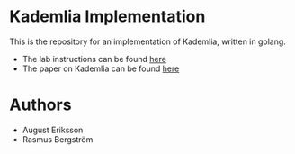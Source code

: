 # Kademlia Implementation

This is the repository for an implementation of Kademlia, written in golang.

- The lab instructions can be found [here](./docs/instructions/lab.pdf)
- The paper on Kademlia can be found [here](./docs/instructions/paper.pdf)

# Authors

- August Eriksson
- Rasmus Bergström
